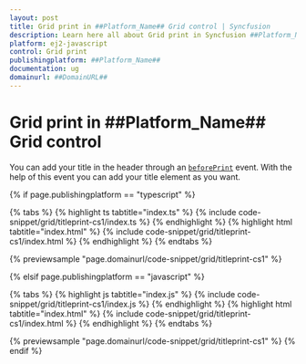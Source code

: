 ```yaml
---
layout: post
title: Grid print in ##Platform_Name## Grid control | Syncfusion
description: Learn here all about Grid print in Syncfusion ##Platform_Name## Grid control of Syncfusion Essential JS 2 and more.
platform: ej2-javascript
control: Grid print 
publishingplatform: ##Platform_Name##
documentation: ug
domainurl: ##DomainURL##
---
```


# Grid print in ##Platform_Name## Grid control

You can add your title in the header through an [`beforePrint`](../../api/grid/#beforeprint) event. With the help of this event you can add your title element as you want.

{% if page.publishingplatform == "typescript" %}

 {% tabs %}
{% highlight ts tabtitle="index.ts" %}
{% include code-snippet/grid/titleprint-cs1/index.ts %}
{% endhighlight %}
{% highlight html tabtitle="index.html" %}
{% include code-snippet/grid/titleprint-cs1/index.html %}
{% endhighlight %}
{% endtabs %}
        
{% previewsample "page.domainurl/code-snippet/grid/titleprint-cs1" %}

{% elsif page.publishingplatform == "javascript" %}

{% tabs %}
{% highlight js tabtitle="index.js" %}
{% include code-snippet/grid/titleprint-cs1/index.js %}
{% endhighlight %}
{% highlight html tabtitle="index.html" %}
{% include code-snippet/grid/titleprint-cs1/index.html %}
{% endhighlight %}
{% endtabs %}

{% previewsample "page.domainurl/code-snippet/grid/titleprint-cs1" %}
{% endif %}